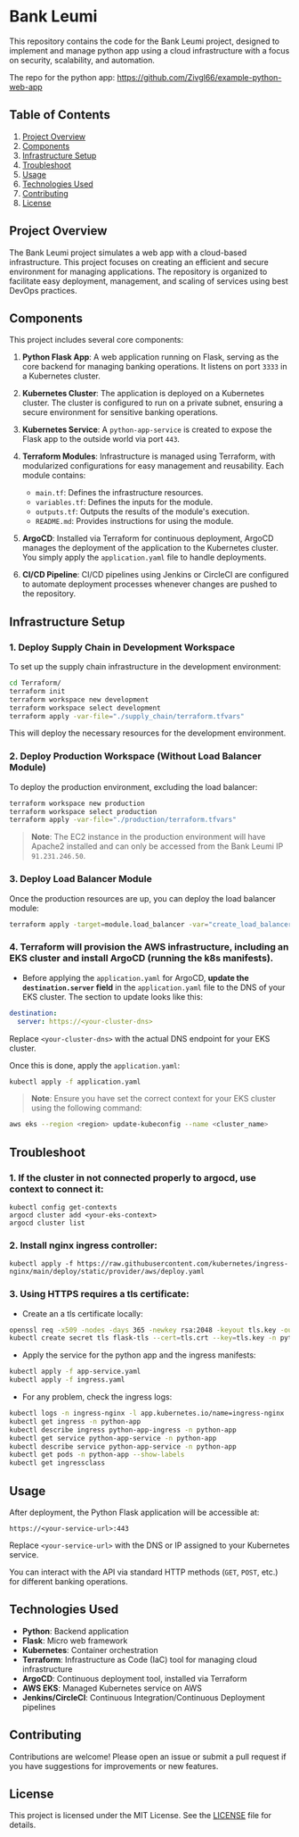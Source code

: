 # Bank Leumi

This repository contains the code for the Bank Leumi project, designed to implement and manage python app using a cloud infrastructure with a focus on security, scalability, and automation.

The repo for the python app:
https://github.com/Zivgl66/example-python-web-app

## Table of Contents

1. [Project Overview](#project-overview)
2. [Components](#components)
3. [Infrastructure Setup](#infrastructure-setup)
4. [Troubleshoot](#troubleshoot)
5. [Usage](#usage)
6. [Technologies Used](#technologies-used)
7. [Contributing](#contributing)
8. [License](#license)

## Project Overview

The Bank Leumi project simulates a web app with a cloud-based infrastructure. This project focuses on creating an efficient and secure environment for managing applications. The repository is organized to facilitate easy deployment, management, and scaling of services using best DevOps practices.

## Components

This project includes several core components:

1. **Python Flask App**: A web application running on Flask, serving as the core backend for managing banking operations. It listens on port `3333` in a Kubernetes cluster.

2. **Kubernetes Cluster**: The application is deployed on a Kubernetes cluster. The cluster is configured to run on a private subnet, ensuring a secure environment for sensitive banking operations.

3. **Kubernetes Service**: A `python-app-service` is created to expose the Flask app to the outside world via port `443`.

4. **Terraform Modules**: Infrastructure is managed using Terraform, with modularized configurations for easy management and reusability. Each module contains:

   - `main.tf`: Defines the infrastructure resources.
   - `variables.tf`: Defines the inputs for the module.
   - `outputs.tf`: Outputs the results of the module's execution.
   - `README.md`: Provides instructions for using the module.

5. **ArgoCD**: Installed via Terraform for continuous deployment, ArgoCD manages the deployment of the application to the Kubernetes cluster. You simply apply the `application.yaml` file to handle deployments.

6. **CI/CD Pipeline**: CI/CD pipelines using Jenkins or CircleCI are configured to automate deployment processes whenever changes are pushed to the repository.

## Infrastructure Setup

### 1. Deploy Supply Chain in Development Workspace

To set up the supply chain infrastructure in the development environment:

```bash
cd Terraform/
terraform init
terraform workspace new development
terraform workspace select development
terraform apply -var-file="./supply_chain/terraform.tfvars"
```

This will deploy the necessary resources for the development environment.

### 2. Deploy Production Workspace (Without Load Balancer Module)

To deploy the production environment, excluding the load balancer:

```bash
terraform workspace new production
terraform workspace select production
terraform apply -var-file="./production/terraform.tfvars"
```

> **Note**: The EC2 instance in the production environment will have Apache2 installed and can only be accessed from the Bank Leumi IP `91.231.246.50`.

### 3. Deploy Load Balancer Module

Once the production resources are up, you can deploy the load balancer module:

```bash
terraform apply -target=module.load_balancer -var="create_load_balancer=true"
```

### 4. Terraform will provision the AWS infrastructure, including an EKS cluster and install ArgoCD (running the k8s manifests).

- Before applying the `application.yaml` for ArgoCD, **update the `destination.server` field** in the `application.yaml` file to the DNS of your EKS cluster. The section to update looks like this:

```yaml
destination:
  server: https://<your-cluster-dns>
```

Replace `<your-cluster-dns>` with the actual DNS endpoint for your EKS cluster.

Once this is done, apply the `application.yaml`:

```bash
kubectl apply -f application.yaml
```

> **Note**: Ensure you have set the correct context for your EKS cluster using the following command:

```bash
aws eks --region <region> update-kubeconfig --name <cluster_name>
```

## Troubleshoot

### 1. If the cluster in not connected properly to argocd, use context to connect it:

```basah
kubectl config get-contexts
argocd cluster add <your-eks-context>
argocd cluster list
```

### 2. Install nginx ingress controller:

```basah
kubectl apply -f https://raw.githubusercontent.com/kubernetes/ingress-nginx/main/deploy/static/provider/aws/deploy.yaml
```

### 3. Using HTTPS requires a tls certificate:

- Create an a tls certificate locally:

```bash
openssl req -x509 -nodes -days 365 -newkey rsa:2048 -keyout tls.key -out tls.crt -subj "/CN=example.com/O=example"
kubectl create secret tls flask-tls --cert=tls.crt --key=tls.key -n python-app
```

- Apply the service for the python app and the ingress manifests:

```bash
kubectl apply -f app-service.yaml
kubectl apply -f ingress.yaml
```

- For any problem, check the ingress logs:

```bash
kubectl logs -n ingress-nginx -l app.kubernetes.io/name=ingress-nginx
kubectl get ingress -n python-app
kubectl describe ingress python-app-ingress -n python-app
kubectl get service python-app-service -n python-app
kubectl describe service python-app-service -n python-app
kubectl get pods -n python-app --show-labels
kubectl get ingressclass
```

## Usage

After deployment, the Python Flask application will be accessible at:

```
https://<your-service-url>:443
```

Replace `<your-service-url>` with the DNS or IP assigned to your Kubernetes service.

You can interact with the API via standard HTTP methods (`GET`, `POST`, etc.) for different banking operations.

## Technologies Used

- **Python**: Backend application
- **Flask**: Micro web framework
- **Kubernetes**: Container orchestration
- **Terraform**: Infrastructure as Code (IaC) tool for managing cloud infrastructure
- **ArgoCD**: Continuous deployment tool, installed via Terraform
- **AWS EKS**: Managed Kubernetes service on AWS
- **Jenkins/CircleCI**: Continuous Integration/Continuous Deployment pipelines

## Contributing

Contributions are welcome! Please open an issue or submit a pull request if you have suggestions for improvements or new features.

## License

This project is licensed under the MIT License. See the [LICENSE](LICENSE) file for details.
